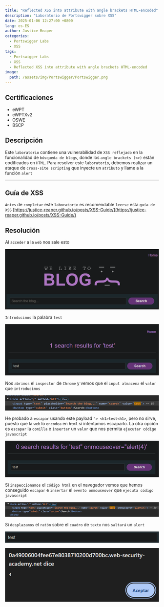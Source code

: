 ```yaml
---
title: "Reflected XSS into attribute with angle brackets HTML-encoded"
description: "Laboratorio de Portswigger sobre XSS"
date: 2025-01-06 12:27:00 +0800
lang: es-ES
author: Justice-Reaper
categories:
  - Portswigger Labs
  - XSS
tags:
  - Portswigger Labs
  - XSS
  - Reflected XSS into attribute with angle brackets HTML-encoded
image:
  path: /assets/img/Portswigger/Portswigger.png
---
```


## Certificaciones

- eWPT
- eWPTXv2
- OSWE
- BSCP
  
## Descripción

Este `laboratorio` contiene una vulnerabilidad de `XSS reflejado` en la funcionalidad de `búsqueda de blogs`, donde los `angle brackets (<>)` están codificados en `HTML`. Para resolver este `laboratorio`, debemos realizar un ataque de `cross-site scripting` que inyecte un `atributo` y llame a la función `alert`

---

## Guía de XSS

`Antes` de `completar` este `laboratorio` es recomendable `leerse` esta `guía de XSS` [https://justice-reaper.github.io/posts/XSS-Guide/](https://justice-reaper.github.io/posts/XSS-Guide/)

## Resolución

Al `acceder` a la `web` nos sale esto

![](/assets/img/XSS-Lab-7/image_1.png)

`Introducimos` la palabra `test`

![](/assets/img/XSS-Lab-7/image_2.png)

Nos `abrimos` el `inspector` de `Chrome` y vemos que el `input almacena` el `valor` que `introducimos`

![](/assets/img/XSS-Lab-7/image_3.png)

He probado a `escapar` usando este payload `"> <h1>test<h1>`, pero no sirve, puesto que la `web` lo `encodea` en `html` si intentamos escaparlo. La otra opción es `escapar` la `comilla` e `insertar` un `valor` que nos permita `ejecutar código javascript`

![](/assets/img/XSS-Lab-7/image_4.png)

Si `inspeccionamos` el `código html` en el navegador vemos que hemos conseguido `escapar` e `insertar` el `evento onmouseover` que `ejecuta código javascript`

![](/assets/img/XSS-Lab-7/image_5.png)

Si `desplazamos` el `ratón` sobre el `cuadro` de `texto` nos `saltará` un `alert`

![](/assets/img/XSS-Lab-7/image_6.png)

![](/assets/img/XSS-Lab-7/image_7.png)

